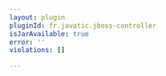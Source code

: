 ```yaml
---
layout: plugin
pluginId: fr.javatic.jboss-controller
isJarAvailable: true
error: ''
violations: []

---
```

